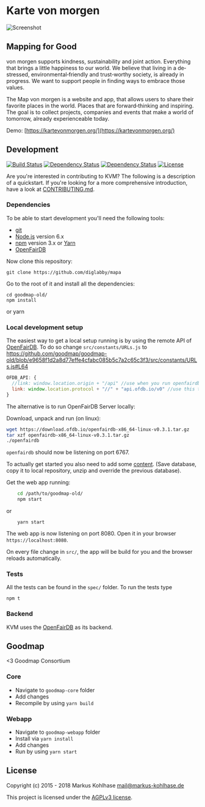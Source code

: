 # Karte von morgen

![Screenshot](https://raw.githubusercontent.com/flosse/kartevonmorgen/master/screenshot.jpg)

## Mapping for Good

von morgen supports kindness, sustainability and joint action.
Everything that brings a little happiness to our world.
We believe that living in a de‐stressed, environmental‐friendly and
trust‐worthy society, is already in progress.
We want to support people in finding ways to embrace those values.

The Map von morgen is a website and app, that allows users to share their
favorite places in the world. Places that are forward‐thinking and inspiring.
The goal is to collect projects, companies and events that make a world of
tomorrow, already experienceable today.

Demo: [https://kartevonmorgen.org/](https://kartevonmorgen.org/)

## Development

[![Build Status](https://secure.travis-ci.org/flosse/kartevonmorgen.svg?branch=master)](http://travis-ci.org/flosse/kartevonmorgen)
[![Dependency Status](https://gemnasium.com/flosse/kartevonmorgen.svg)](https://gemnasium.com/flosse/kartevonmorgen)
[![Dependency Status](https://dependencyci.com/github/flosse/kartevonmorgen/badge)](https://dependencyci.com/github/flosse/kartevonmorgen)
[![License](https://img.shields.io/badge/license-AGPLv3-blue.svg?style=flat)](https://github.com/flosse/kartevonmorgen/blob/master/LICENSE)

Are you're interested in contributing to KVM?
The following is a description of a quickstart.
If you're looking for a more comprehensive introduction,
have a look at [CONTRIBUTING.md](CONTRIBUTING.md).

### Dependencies

To be able to start development you'll need the following tools:

- [git](https://www.git-scm.com/)
- [Node.js](https://nodejs.org/) version 6.x
- [npm](https://www.npmjs.com/package/npm) version 3.x or [Yarn](https://yarnpkg.com/en/docs/getting-started)
- [OpenFairDB](https://github.com/slowtec/openfairdb)

Now clone this repository:

    git clone https://github.com/diglabby/mapa

Go to the root of it and install all the dependencies:

    cd goodmap-old/
    npm install
or 
    yarn
    

### Local development setup

The easiest way to get a local setup running is by using the remote API of [OpenFairDB](https://github.com/slowtec/openfairdb).
To do so change `src/constants/URLs.js` to
https://github.com/goodmap/goodmap-old/blob/e9658f1d2a8d77effe4cfabc085b5c7a2c65c3f3/src/constants/URLs.js#L64

``` js
OFDB_API: {
  //link: window.location.origin + "/api" //use when you run openfairdb locally
  link: window.location.protocol + "//" + "api.ofdb.io/v0" //use this to use the remote api
}
```

The alternative is to run OpenFairDB Server locally:

Download, unpack and run (on linux):
``` sh
wget https://download.ofdb.io/openfairdb-x86_64-linux-v0.3.1.tar.gz
tar xzf openfairdb-x86_64-linux-v0.3.1.tar.gz
./openfairdb
```
`openfairdb` should now be listening on port 6767.

To actually get started you also need to add some [content](https://github.com/flosse/openfairdb/files/2511314/openfair.db.zip). (Save database, copy it to local repository, unzip and override the previous database).


Get the web app running:
``` sh
    cd /path/to/goodmap-old/
    npm start
```
or 
```
    yarn start
```


The web app is now listening on port 8080.
Open it in your browser `https://localhost:8080`.

On every file change in `src/`, the app will be build
for you and the browser reloads automatically.

### Tests

All the tests can be found in the `spec/` folder.
To run the tests type

    npm t

### Backend

KVM uses the [OpenFairDB](https://github.com/slowtec/openfairdb) as its backend.

## Goodmap
<3 Goodmap Consortium

### Core
* Navigate to `goodmap-core` folder
* Add changes
* Recompile by using `yarn build`

### Webapp
* Navigate to `goodmap-webapp` folder
* Install via `yarn install`
* Add changes
* Run by using `yarn start`

## License

Copyright (c) 2015 - 2018 Markus Kohlhase <mail@markus-kohlhase.de>

This project is licensed under the [AGPLv3 license](http://www.gnu.org/licenses/agpl-3.0.txt).
